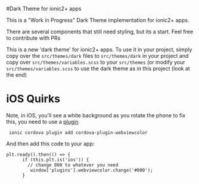 #Dark Theme for ionic2+ apps

This is a "Work in Progress" Dark Theme implementation for ionic2+ apps.

There are several components that still need styling, but its a start. Feel free to contribute with PRs



This is a new 'dark theme' for ionic2+ apps. To use it in your project, simply copy over the `src/themes/dark` files to `src/themes/dark` in your project and copy over `src/themes/variables.scss` to your `src/themes` (or modify your `src/themes/variables.scss` to use the dark theme as in this project (look at the end)



iOS Quirks
===========
Note, in iOS, you'll see a white background as you rotate the phone to fix this, you need to use a [plugin](https://github.com/EddyVerbruggen/cordova-plugin-webviewcolor) 

```
 ionic cordova plugin add cordova-plugin-webviewcolor
 ```

 And then add this code to your app:

```
plt.ready().then(() => {
      if (this.plt.is('ios')) {
        // change 000 to whatever you need
         window['plugins'].webviewcolor.change('#000');
      }
```